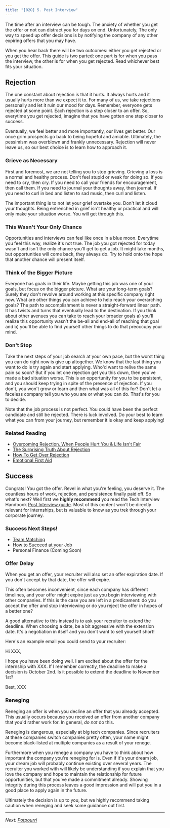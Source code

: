 ```yaml
---
title: "[02O] 5. Post Interview"
---
```


The time after an interview can be tough. The anxiety of whether you get the offer or not can distract you for days on end. Unfortunately, The only way to speed up offer decisions is by notifying the company of any other expiring offers that you may have.

When you hear back there will be two outcomes: either you get rejected or you get the offer. This guide is two parted: one part is for when you pass the interview, the other is for when you get rejected. Read whichever best fits your situation.

## Rejection

The one constant about rejection is that it hurts. It always hurts and it usually hurts more than we expect it to. For many of us, we take rejections personally and let it ruin our mood for days. Remember, everyone gets rejected at some point. Each rejection is a step closer to an offer. So, everytime you get rejected, imagine that you have gotten one step closer to success.

Eventually, we feel better and more importantly, our lives get better. Our once grim prospects go back to being hopeful and amiable. Ultimately, the pessimism was overblown and frankly unnecessary. Rejection will never leave us, so our best choice is to learn how to approach it.

### Grieve as Necessary

First and foremost, we are not telling you to stop grieving. Grieving a loss is a normal and healthy process. Don't feel stupid or weak for doing so. If you need to cry, then cry. If you need to call your friends for encouragement, then call them. If you need to journal your thoughts away, then journal. If you need to curl in bed and listen to sad music, then curl and listen.

The important thing is to not let your grief overtake you. Don't let it cloud your thoughts. Being entrenched in grief isn't healthy or practical and will only make your situation worse. You will get through this.

### This Wasn't Your Only Chance

Opportunities and interviews can feel like once in a blue moon. Everytime you feel this way, realize it's not true. The job you got rejected for today wasn't and isn't the only chance you'll get to get a job. It might take months, but opportunities will come back, they always do. Try to hold onto the hope that another chance will present itself.

### Think of the Bigger Picture

Everyone has goals in their life. Maybe getting this job was one of your goals, but focus on the bigger picture. What are your long-term goals? Surely they don't revolve around working at this specific company right now. What are other things you can achieve to help reach your overarching goals? The path to accomplishment is never a straight-forward linear path. It has twists and turns that eventually lead to the destination. If you think about other avenues you can take to reach your broader goals a) you'll realize this opportunity wasn't the be-all and end-all of reaching that goal and b) you'll be able to find yourself other things to do that preoccupy your mind.

### Don't Stop

Take the next steps of your job search at your own pace, but the worst thing you can do right now is give up altogether. We know that the last thing you want to do is try again and start applying. Who'd want to relive the same pain so soon? But if you let one rejection get you this down, then you've made a bad situation worse. This is an opportunity for you to be persistent, and you should keep trying in spite of the presence of rejection. If you don't, you won't grow or learn and then what was all of this for? Don't let a faceless company tell you who you are or what you can do. That's for you to decide.

Note that the job process is not perfect. You could have been the perfect candidate and still be rejected. There is luck involved. Do your best to learn what you can from your journey, but remember it is okay and keep applying!

### Related Reading

- [Overcoming Rejection, When People Hurt You & Life Isn't Fair](https://www.youtube.com/watch?v=8yBfAeadqjI)
- [The Surprising Truth About Rejection](https://www.youtube.com/watch?v=dsT5eV_m7BA)
- [How To Get Over Rejection](https://www.youtube.com/watch?v=5motuzyLXIk)
- [Emotional First Aid](https://www.amazon.com/Emotional-First-Aid-Rejection-Everyday/dp/0142181072)

## Success

Congrats! You got the offer. Revel in what you're feeling, you deserve it. The countless hours of work, rejection, and persistence finally paid off. So what's next? Well first we **highly recommend** you read the Tech Interview Handbook [Post Interview guide](https://www.techinterviewhandbook.org/understanding-compensation/). Most of this content won't be directly relevant for internships, but is valuable to know as you trek through your corporate journey.

### Success Next Steps!

- [Team Matching](/career/team-matching)
- [How to Succeed at your Job](/career/job-success)
- Personal Finance (Coming Soon)

### Offer Delay

When you get an offer, your recruiter will also set an offer expiration date. If you don't accept by that date, the offer will expire.

This often becomes inconvenient, since each company has different timelines, and your offer might expire just as you begin interviewing with other companies. If this is the case you are left in a predicament: do you accept the offer and stop interviewing or do you reject the offer in hopes of a better one?

A good alternative to this instead is to ask your recruiter to extend the deadline. When choosing a date, be a bit aggressive with the extension date. It's a negotiation in itself and you don't want to sell yourself short!

Here's an example email you could send to your recruiter:

<div class="text-sm border p-3 mb-8">
Hi XXX,

I hope you have been doing well. I am excited about the offer for the internship with XXX. If I remember correctly, the deadline to make a decision is October 2nd. Is it possible to extend the deadline to November 1st?

Best,
XXX

</div>

### Reneging

Reneging an offer is when you decline an offer that you already accepted. This usually occurs because you received an offer from another company that you'd rather work for. In general, _do not_ do this.

Reneging is dangerous, especially at big tech companies. Since recruiters at these companies switch companies pretty often, your name might become black-listed at multiple companies as a result of your renege.

Furthermore when you renege a company you have to think about how important the company you're reneging for is. Even if it's your dream job, your dream job will probably continue existing over several years. The recruiter you worked with will likely be understanding if you explain that you love the company and hope to maintain the relationship for future opportunities, but that you've made a commitment already. Showing integrity during this process leaves a good impression and will put you in a good place to apply again in the future.

Ultimately the decision is up to you, but we highly recommend taking caution when reneging and seek some guidance out first.

---

_Next: [Potpourri](/zero-to-offer/potpourri)_
